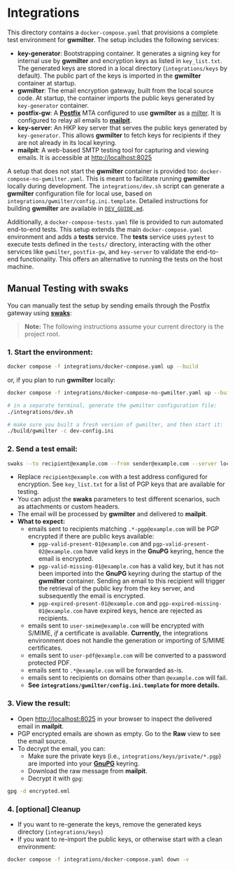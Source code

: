 # Integrations

This directory contains a `docker-compose.yaml` that provisions a complete test environment for **gwmilter**. The setup includes the following services:

- **key-generator**: Bootstrapping container. It generates a signing key for internal use by **gwmilter** and encryption keys as listed in `key_list.txt`. The generated keys are stored in a local directory (`integrations/keys` by default). The public part of the keys is imported in the **gwmilter** container at startup.
- **gwmilter**: The email encryption gateway, built from the local source code. At startup, the container imports the public keys generated by `key-generator` container.
- **postfix-gw**: A [**Postfix**](https://www.postfix.org) MTA configured to use **gwmilter** as a [milter](https://en.wikipedia.org/wiki/Milter). It is configured to relay all emails to [**mailpit**](https://mailpit.axllent.org).
- **key-server**: An HKP key server that serves the public keys generated by `key-generator`. This allows **gwmilter** to fetch keys for recipients if they are not already in its local keyring.
- **mailpit**: A web-based SMTP testing tool for capturing and viewing emails. It is accessible at [http://localhost:8025](http://localhost:8025)

A setup that does not start the **gwmilter** container is provided too: `docker-compose-no-gwmilter.yaml`. This is meant to facilitate running **gwmilter** locally during development. The `integrations/dev.sh` script can generate a **gwmilter** configuration file for local use, based on `integrations/gwmilter/config.ini.template`.
Detailed instructions for building **gwmilter** are available in [`DEV_GUIDE.md`](../DEV_GUIDE.md).

Additionally, a `docker-compose-tests.yaml` file is provided to run automated end-to-end tests. This setup extends the main `docker-compose.yaml` environment and adds a **tests** service. The **tests** service uses `pytest` to execute tests defined in the `tests/` directory, interacting with the other services like `gwmilter`, `postfix-gw`, and `key-server` to validate the end-to-end functionality. This offers an alternative to running the tests on the host machine.


## Manual Testing with **swaks**

You can manually test the setup by sending emails through the Postfix gateway using [**swaks**](https://jetmore.org/john/code/swaks/):
> **Note:** The following instructions assume your current directory is the project root.

### 1. **Start the environment:**
```sh
docker compose -f integrations/docker-compose.yaml up --build
```

or, if you plan to run **gwmilter** locally:

```sh
docker compose -f integrations/docker-compose-no-gwmilter.yaml up --build

# in a separate terminal, generate the gwmilter configuration file:
./integrations/dev.sh

# make sure you built a fresh version of gwmilter, and then start it:
./build/gwmilter -c dev-config.ini
```

### 2. **Send a test email:**
```sh
swaks --to recipient@example.com --from sender@example.com --server localhost:25
```
- Replace `recipient@example.com` with a test address configured for encryption. See `key_list.txt` for a list of PGP keys that are available for testing.
- You can adjust the **swaks** parameters to test different scenarios, such as attachments or custom headers.
- The email will be processed by **gwmilter** and delivered to **mailpit**.
- **What to expect:**
    - emails sent to recipients matching `.*-pgp@example.com` will be PGP encrypted if there are public keys available:
        - `pgp-valid-present-01@example.com` and `pgp-valid-present-02@example.com` have valid keys in the **GnuPG** keyring, hence the email is encrypted.
        - `pgp-valid-missing-01@example.com` has a valid key, but it has not been imported into the **GnuPG** keyring during the startup of the **gwmilter** container. Sending an email to this recipient will trigger the retrieval of the public key from the key server, and subsequently the email is encrypted.
        - `pgp-expired-present-01@example.com` and `pgp-expired-missing-01@example.com` have expired keys, hence are rejected as recipients.
    - emails sent to `user-smime@example.com` will be encrypted with S/MIME, _if_ a certificate is available. **Currently,** the integrations environment does not handle the generation or importing of S/MIME certificates.
    - emails sent to `user-pdf@example.com` will be converted to a password protected PDF.
    - emails sent to `.*@example.com` will be forwarded as-is.
    - emails sent to recipients on domains other than `@example.com` will fail.
    - **See `integrations/gwmilter/config.ini.template` for more details.**


### 3. **View the result:**
- Open [http://localhost:8025](http://localhost:8025) in your browser to inspect the delivered email in **mailpit**.
- PGP encrypted emails are shown as empty. Go to the **Raw** view to see the email source.
- To decrypt the email, you can:
    - Make sure the private keys (i.e., `integrations/keys/private/*.pgp`) are imported into your [**GnuPG**](https://gnupg.org) keyring.
    - Download the raw message from **mailpit**.
    - Decrypt it with `gpg`:
```sh
gpg -d encrypted.eml
```

### 4. **[optional] Cleanup**

- If you want to re-generate the keys, remove the generated keys directory (`integrations/keys`)
- If you want to re-import the public keys, or otherwise start with a clean environment:
```sh
docker compose -f integrations/docker-compose.yaml down -v
```
